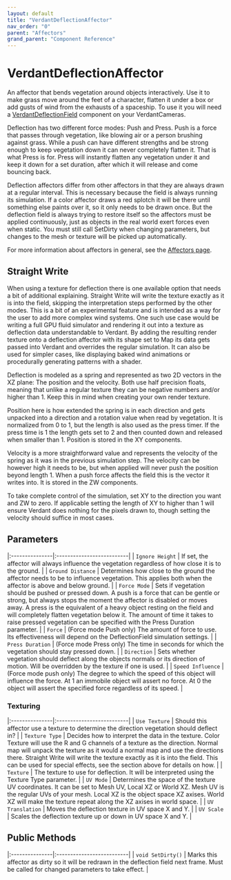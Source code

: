 ```yaml
---
layout: default
title: "VerdantDeflectionAffector"
nav_order: "0"
parent: "Affectors"
grand_parent: "Component Reference"
---
```


# VerdantDeflectionAffector
An affector that bends vegetation around objects interactively. Use it to make grass move around the feet of a character, flatten it under a box or add gusts of wind from the exhausts of a spaceship. To use it you will need a [VerdantDeflectionField](../Fields/VerdantDeflectionField.html) component on your VerdantCameras.  

Deflection has two different force modes: Push and Press. Push is a force that passes through vegetation, like blowing air or a person brushing against grass. While a push can have different strengths and be strong enough to keep vegetation down it can never completely flatten it. That is what Press is for. Press will instantly flatten any vegetation under it and keep it down for a set duration, after which it will release and come bouncing back.

Deflection affectors differ from other affectors in that they are always drawn at a regular interval. This is necessary because the field is always running its simulation. If a color affector draws a red splotch it will be there until something else paints over it, so it only needs to be drawn once. But the deflection field is always trying to restore itself so the affectors must be applied continuously, just as objects in the real world exert forces even when static. You must still call SetDirty when changing parameters, but changes to the mesh or texture will be picked up automatically.

For more information about affectors in general, see the [Affectors page](index.html). 

## Straight Write
When using a texture for deflection there is one available option that needs a bit of additional explaining. Straight Write will write the texture exactly as it is into the field, skipping the interpretation steps performed by the other modes. This is a bit of an experimental feature and is intended as a way for the user to add more complex wind systems. One such use case would be writing a full GPU fluid simulator and rendering it out into a texture as deflection data understandable to Verdant. By adding the resulting render texture onto a deflection affector with its shape set to Map its data gets passed into Verdant and overrides the regular simulation. It can also be used for simpler cases, like displaying baked wind animations or procedurally generating patterns with a shader.

Deflection is modeled as a spring and represented as two 2D vectors in the XZ plane: The position and the velocity. Both use half precision floats, meaning that unlike a regular texture they can be negative numbers and/or higher than 1. Keep this in mind when creating your own render texture.

Position here is how extended the spring is in each direction and gets unpacked into a direction and a rotation value when read by vegetation. It is normalized from 0 to 1, but the length is also used as the press timer. If the press time is 1 the length gets set to 2 and then counted down and released when smaller than 1. Position is stored in the XY components. 

Velocity is a more straightforward value and represents the velocity of the spring as it was in the previous simulation step. The velocity can be however high it needs to be, but when applied will never push the position beyond length 1. When a push force affects the field this is the vector it writes into. It is stored in the ZW components.

To take complete control of the simulation, set XY to the direction you want and ZW to zero. If applicable setting the length of XY to higher than 1 will ensure Verdant does nothing for the pixels drawn to, though setting the velocity should suffice in most cases.

## Parameters

|:---------------|:--------------------------|
| `Ignore Height` | If set, the affector will always influence the vegetation regardless of how close it is to the ground.  |
| `Ground Distance` | Determines how close to the ground the affector needs to be to influence vegetation. This applies both when the affector is above and below ground. |
| `Force Mode` | Sets if vegetation should be pushed or pressed down. A push is a force that can be gentle or strong, but always stops the moment the affector is disabled or moves away. A press is the equivalent of a heavy object resting on the field and will completely flatten vegetation below it. The amount of time it takes to raise pressed vegetation can be specified with the Press Duration parameter. |
| `Force` | (Force mode Push only) The amount of force to use. Its effectiveness will depend on the DeflectionField simulation settings. |
| `Press Duration` | (Force mode Press only) The time in seconds for which the vegetation should stay pressed down. |
| `Direction` | Sets whether vegetation should deflect along the objects normals or its direction of motion. Will be overridden by the texture if one is used. |
| `Speed Influence` | (Force mode push only) The degree to which the speed of this object will influence the force. At 1 an immobile object will assert no force. At 0 the object will assert the specified force regardless of its speed. |


### Texturing

|:---------------|:--------------------------|
| `Use Texture` | Should this affector use a texture to determine the direction vegetation should deflect in? |
| `Texture Type` | Decides how to interpret the data in the texture. Color Texture will use the R and G channels of a texture as the direction. Normal map will unpack the texture as it would a normal map and use the directions there. Straight Write will write the texture exactly as it is into the field. This can be used for special effects, see the section above for details on how. |
| `Texture` | The texture to use for deflection. It will be interpreted using the Texture Type parameter. |
| `UV Mode` | Determines the space of the texture UV coordinates. It can be set to Mesh UV, Local XZ or World XZ. Mesh UV is the regular UVs of your mesh. Local XZ is the object space XZ axises. World XZ will make the texture repeat along the XZ axises in world space. |
| `UV Translation` | Moves the deflection texture in UV space X and Y. |
| `UV Scale` | Scales the deflection texture up or down in UV space X and Y. |

## Public Methods

|:---------------|:--------------------------|
| `void SetDirty()` | Marks this affector as dirty so it will be redrawn in the deflection field next frame. Must be called for changed parameters to take effect. |


